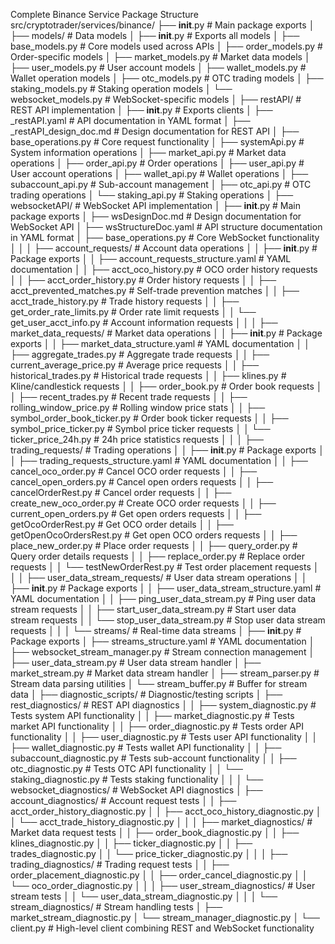 Complete Binance Service Package Structure
src/cryptotrader/services/binance/
├── **init**.py # Main package exports
│
├── models/ # Data models
│ ├── **init**.py # Exports all models
│ ├── base_models.py # Core models used across APIs
│ ├── order_models.py # Order-specific models
│ ├── market_models.py # Market data models
│ ├── user_models.py # User account models
│ ├── wallet_models.py # Wallet operation models
│ ├── otc_models.py # OTC trading models
│ ├── staking_models.py # Staking operation models
│ └── websocket_models.py # WebSocket-specific models
│
├── restAPI/ # REST API implementation
│ ├── **init**.py # Exports clients
│ ├── \_restAPI.yaml # API documentation in YAML format
│ ├── \_restAPI_design_doc.md # Design documentation for REST API
│ ├── base_operations.py # Core request functionality
│ ├── systemApi.py # System information operations
│ ├── market_api.py # Market data operations
│ ├── order_api.py # Order operations
│ ├── user_api.py # User account operations
│ ├── wallet_api.py # Wallet operations
│ ├── subaccount_api.py # Sub-account management
│ ├── otc_api.py # OTC trading operations
│ └── staking_api.py # Staking operations
│
├── websocketAPI/ # WebSocket API implementation
│ ├── **init**.py # Main package exports
│ ├── wsDesignDoc.md # Design documentation for WebSocket API
│ ├── wsStructureDoc.yaml # API structure documentation in YAML format
│ ├── base_operations.py # Core WebSocket functionality
│ │
│ ├── account_requests/ # Account data operations
│ │ ├── **init**.py # Package exports
│ │ ├── account_requests_structure.yaml # YAML documentation
│ │ ├── acct_oco_history.py # OCO order history requests
│ │ ├── acct_order_history.py # Order history requests
│ │ ├── acct_prevented_matches.py # Self-trade prevention matches
│ │ ├── acct_trade_history.py # Trade history requests
│ │ ├── get_order_rate_limits.py # Order rate limit requests
│ │ └── get_user_acct_info.py # Account information requests
│ │
│ ├── market_data_requests/ # Market data operations
│ │ ├── **init**.py # Package exports
│ │ ├── market_data_structure.yaml # YAML documentation
│ │ ├── aggregate_trades.py # Aggregate trade requests
│ │ ├── current_average_price.py # Average price requests
│ │ ├── historical_trades.py # Historical trade requests
│ │ ├── klines.py # Kline/candlestick requests
│ │ ├── order_book.py # Order book requests
│ │ ├── recent_trades.py # Recent trade requests
│ │ ├── rolling_window_price.py # Rolling window price stats
│ │ ├── symbol_order_book_ticker.py # Order book ticker requests
│ │ ├── symbol_price_ticker.py # Symbol price ticker requests
│ │ └── ticker_price_24h.py # 24h price statistics requests
│ │
│ ├── trading_requests/ # Trading operations
│ │ ├── **init**.py # Package exports
│ │ ├── trading_requests_structure.yaml # YAML documentation
│ │ ├── cancel_oco_order.py # Cancel OCO order requests
│ │ ├── cancel_open_orders.py # Cancel open orders requests
│ │ ├── cancelOrderRest.py # Cancel order requests
│ │ ├── create_new_oco_order.py # Create OCO order requests
│ │ ├── current_open_orders.py # Get open orders requests
│ │ ├── getOcoOrderRest.py # Get OCO order details
│ │ ├── getOpenOcoOrdersRest.py # Get open OCO orders requests
│ │ ├── place_new_order.py # Place order requests
│ │ ├── query_order.py # Query order details requests
│ │ ├── replace_order.py # Replace order requests
│ │ └── testNewOrderRest.py # Test order placement requests
│ │
│ ├── user_data_stream_requests/ # User data stream operations
│ │ ├── **init**.py # Package exports
│ │ ├── user_data_stream_structure.yaml # YAML documentation
│ │ ├── ping_user_data_stream.py # Ping user data stream requests
│ │ ├── start_user_data_stream.py # Start user data stream requests
│ │ └── stop_user_data_stream.py # Stop user data stream requests
│ │
│ └── streams/ # Real-time data streams
│ ├── **init**.py # Package exports
│ ├── streams_structure.yaml # YAML documentation
│ ├── websocket_stream_manager.py # Stream connection management
│ ├── user_data_stream.py # User data stream handler
│ ├── market_stream.py # Market data stream handler
│ ├── stream_parser.py # Stream data parsing utilities
│ └── stream_buffer.py # Buffer for stream data
│
├── diagnostic_scripts/ # Diagnostic/testing scripts
│ ├── rest_diagnostics/ # REST API diagnostics
│ │ ├── system_diagnostic.py # Tests system API functionality
│ │ ├── market_diagnostic.py # Tests market API functionality
│ │ ├── order_diagnostic.py # Tests order API functionality
│ │ ├── user_diagnostic.py # Tests user API functionality
│ │ ├── wallet_diagnostic.py # Tests wallet API functionality
│ │ ├── subaccount_diagnostic.py # Tests sub-account functionality
│ │ ├── otc_diagnostic.py # Tests OTC API functionality
│ │ └── staking_diagnostic.py # Tests staking functionality
│ │
│ └── websocket_diagnostics/ # WebSocket API diagnostics
│ ├── account_diagnostics/ # Account request tests
│ │ ├── acct_order_history_diagnostic.py
│ │ ├── acct_oco_history_diagnostic.py
│ │ └── acct_trade_history_diagnostic.py
│ │
│ ├── market_diagnostics/ # Market data request tests
│ │ ├── order_book_diagnostic.py
│ │ ├── klines_diagnostic.py
│ │ ├── ticker_diagnostic.py
│ │ ├── trades_diagnostic.py
│ │ └── price_ticker_diagnostic.py
│ │
│ ├── trading_diagnostics/ # Trading request tests
│ │ ├── order_placement_diagnostic.py
│ │ ├── order_cancel_diagnostic.py
│ │ └── oco_order_diagnostic.py
│ │
│ ├── user_stream_diagnostics/ # User stream tests
│ │ └── user_data_stream_diagnostic.py
│ │
│ └── stream_diagnostics/ # Stream handling tests
│ ├── market_stream_diagnostic.py
│ └── stream_manager_diagnostic.py
│
└── client.py # High-level client combining REST and WebSocket functionality
